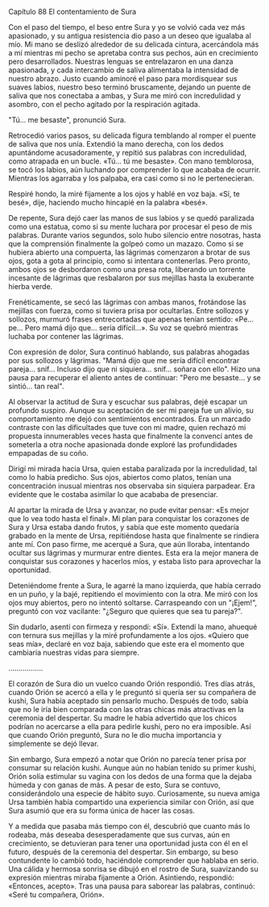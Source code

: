 
Capítulo 88 El contentamiento de Sura

Con el paso del tiempo, el beso entre Sura y yo se volvió cada vez más apasionado, y su antigua resistencia dio paso a un deseo que igualaba al mío. Mi mano se deslizó alrededor de su delicada cintura, acercándola más a mí mientras mi pecho se apretaba contra sus pechos, aún en crecimiento pero desarrollados. Nuestras lenguas se entrelazaron en una danza apasionada, y cada intercambio de saliva alimentaba la intensidad de nuestro abrazo. Justo cuando aminoré el paso para mordisquear sus suaves labios, nuestro beso terminó bruscamente, dejando un puente de saliva que nos conectaba a ambas, y Sura me miró con incredulidad y asombro, con el pecho agitado por la respiración agitada.

"Tú... me besaste", pronunció Sura.

Retrocedió varios pasos, su delicada figura temblando al romper el puente de saliva que nos unía. Extendió la mano derecha, con los dedos apuntándome acusadoramente, y repitió sus palabras con incredulidad, como atrapada en un bucle. «Tú... tú me besaste». Con mano temblorosa, se tocó los labios, aún luchando por comprender lo que acababa de ocurrir. Mientras los agarraba y los palpaba, era casi como si no le pertenecieran.

Respiré hondo, la miré fijamente a los ojos y hablé en voz baja. «Sí, te besé», dije, haciendo mucho hincapié en la palabra «besé».

De repente, Sura dejó caer las manos de sus labios y se quedó paralizada como una estatua, como si su mente luchara por procesar el peso de mis palabras. Durante varios segundos, solo hubo silencio entre nosotras, hasta que la comprensión finalmente la golpeó como un mazazo. Como si se hubiera abierto una compuerta, las lágrimas comenzaron a brotar de sus ojos, gota a gota al principio, como si intentara contenerlas. Pero pronto, ambos ojos se desbordaron como una presa rota, liberando un torrente incesante de lágrimas que resbalaron por sus mejillas hasta la exuberante hierba verde.

Frenéticamente, se secó las lágrimas con ambas manos, frotándose las mejillas con fuerza, como si tuviera prisa por ocultarlas. Entre sollozos y sollozos, murmuró frases entrecortadas que apenas tenían sentido: «Pe... pe... Pero mamá dijo que... sería difícil...». Su voz se quebró mientras luchaba por contener las lágrimas.

Con expresión de dolor, Sura continuó hablando, sus palabras ahogadas por sus sollozos y lágrimas. "Mamá dijo que me sería difícil encontrar pareja... snif... Incluso dijo que ni siquiera... snif... soñara con ello". Hizo una pausa para recuperar el aliento antes de continuar: "Pero me besaste... y se sintió... tan real".

Al observar la actitud de Sura y escuchar sus palabras, dejé escapar un profundo suspiro. Aunque su aceptación de ser mi pareja fue un alivio, su comportamiento me dejó con sentimientos encontrados. Era un marcado contraste con las dificultades que tuve con mi madre, quien rechazó mi propuesta innumerables veces hasta que finalmente la convencí antes de someterla a otra noche apasionada donde exploré las profundidades empapadas de su coño.

Dirigí mi mirada hacia Ursa, quien estaba paralizada por la incredulidad, tal como lo había predicho. Sus ojos, abiertos como platos, tenían una concentración inusual mientras nos observaba sin siquiera parpadear. Era evidente que le costaba asimilar lo que acababa de presenciar.

Al apartar la mirada de Ursa y avanzar, no pude evitar pensar: «Es mejor que lo vea todo hasta el final». Mi plan para conquistar los corazones de Sura y Ursa estaba dando frutos, y sabía que este momento quedaría grabado en la mente de Ursa, repitiéndose hasta que finalmente se rindiera ante mí. Con paso firme, me acerqué a Sura, que aún lloraba, intentando ocultar sus lágrimas y murmurar entre dientes. Esta era la mejor manera de conquistar sus corazones y hacerlos míos, y estaba listo para aprovechar la oportunidad.

Deteniéndome frente a Sura, le agarré la mano izquierda, que había cerrado en un puño, y la bajé, repitiendo el movimiento con la otra. Me miró con los ojos muy abiertos, pero no intentó soltarse. Carraspeando con un "¡Ejem!", preguntó con voz vacilante: "¿Seguro que quieres que sea tu pareja?".

Sin dudarlo, asentí con firmeza y respondí: «Sí». Extendí la mano, ahuequé con ternura sus mejillas y la miré profundamente a los ojos. «Quiero que seas mía», declaré en voz baja, sabiendo que este era el momento que cambiaría nuestras vidas para siempre.

.................

El corazón de Sura dio un vuelco cuando Orión respondió. Tres días atrás, cuando Orión se acercó a ella y le preguntó si quería ser su compañera de kushi, Sura había aceptado sin pensarlo mucho. Después de todo, sabía que no le iría bien comparada con las otras chicas más atractivas en la ceremonia del despertar. Su madre le había advertido que los chicos podrían no acercarse a ella para pedirle kushi, pero no era imposible. Así que cuando Orión preguntó, Sura no le dio mucha importancia y simplemente se dejó llevar.

Sin embargo, Sura empezó a notar que Orión no parecía tener prisa por consumar su relación kushi. Aunque aún no habían tenido su primer kushi, Orión solía estimular su vagina con los dedos de una forma que la dejaba húmeda y con ganas de más. A pesar de esto, Sura se contuvo, considerándolo una especie de hábito suyo. Curiosamente, su nueva amiga Ursa también había compartido una experiencia similar con Orión, así que Sura asumió que era su forma única de hacer las cosas.

Y a medida que pasaba más tiempo con él, descubrió que cuanto más lo rodeaba, más deseaba desesperadamente que sus curvas, aún en crecimiento, se detuvieran para tener una oportunidad justa con él en el futuro, después de la ceremonia del despertar. Sin embargo, su beso contundente lo cambió todo, haciéndole comprender que hablaba en serio. Una cálida y hermosa sonrisa se dibujó en el rostro de Sura, suavizando su expresión mientras miraba fijamente a Orión. Asintiendo, respondió: «Entonces, acepto». Tras una pausa para saborear las palabras, continuó: «Seré tu compañera, Orión».